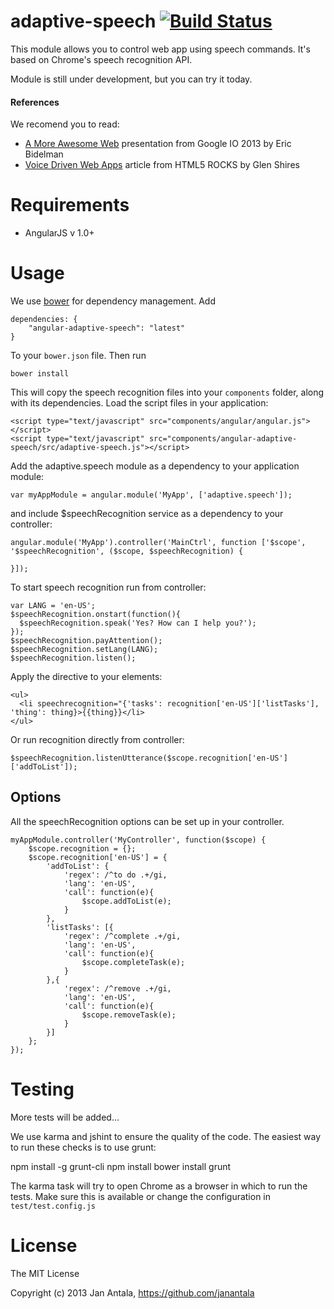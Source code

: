 # adaptive-speech [![Build Status](https://travis-ci.org/angular-adaptive/adaptive-speech.png)](https://travis-ci.org/angular-adaptive/adaptive-speech)

This module allows you to control web app using speech commands. It's based on Chrome's speech recognition API.

Module is still under development, but you can try it today.

#### References

We recomend you to read:
- [A More Awesome Web](http://moreawesomeweb.com) presentation from Google IO 2013 by Eric Bidelman
- [Voice Driven Web Apps](http://updates.html5rocks.com/2013/01/Voice-Driven-Web-Apps-Introduction-to-the-Web-Speech-API) article from HTML5 ROCKS by Glen Shires

# Requirements

- AngularJS v 1.0+

# Usage

We use [bower](http://twitter.github.com/bower/) for dependency management. Add

    dependencies: {
        "angular-adaptive-speech": "latest"
    }

To your `bower.json` file. Then run

    bower install

This will copy the speech recognition files into your `components` folder, along with its dependencies. Load the script files in your application:

    <script type="text/javascript" src="components/angular/angular.js"></script>
    <script type="text/javascript" src="components/angular-adaptive-speech/src/adaptive-speech.js"></script>

Add the adaptive.speech module as a dependency to your application module:

    var myAppModule = angular.module('MyApp', ['adaptive.speech']);

and include $speechRecognition service as a dependency to your controller:

    angular.module('MyApp').controller('MainCtrl', function ['$scope', '$speechRecognition', ($scope, $speechRecognition) {

    }]);

To start speech recognition run from controller:

    var LANG = 'en-US';
    $speechRecognition.onstart(function(){
      $speechRecognition.speak('Yes? How can I help you?');
    });
    $speechRecognition.payAttention();
    $speechRecognition.setLang(LANG);
    $speechRecognition.listen();

Apply the directive to your elements:

    <ul>
      <li speechrecognition="{'tasks': recognition['en-US']['listTasks'], 'thing': thing}>{{thing}}</li>
    </ul>

Or run recognition directly from controller:

    $speechRecognition.listenUtterance($scope.recognition['en-US']['addToList']);

## Options

All the speechRecognition options can be set up in your controller.

    myAppModule.controller('MyController', function($scope) {
        $scope.recognition = {};
        $scope.recognition['en-US'] = {
            'addToList': {
                'regex': /^to do .+/gi,
                'lang': 'en-US',
                'call': function(e){
                    $scope.addToList(e);
                }
            },
            'listTasks': [{
                'regex': /^complete .+/gi,
                'lang': 'en-US',
                'call': function(e){
                    $scope.completeTask(e);
                }
            },{
                'regex': /^remove .+/gi,
                'lang': 'en-US',
                'call': function(e){
                    $scope.removeTask(e);
                }
            }]
        };
    });

# Testing

More tests will be added...

We use karma and jshint to ensure the quality of the code. The easiest way to run these checks is to use grunt:

  npm install -g grunt-cli
  npm install
  bower install
  grunt

The karma task will try to open Chrome as a browser in which to run the tests. Make sure this is available or change the configuration in `test/test.config.js` 

# License

The MIT License

Copyright (c) 2013 Jan Antala, https://github.com/janantala